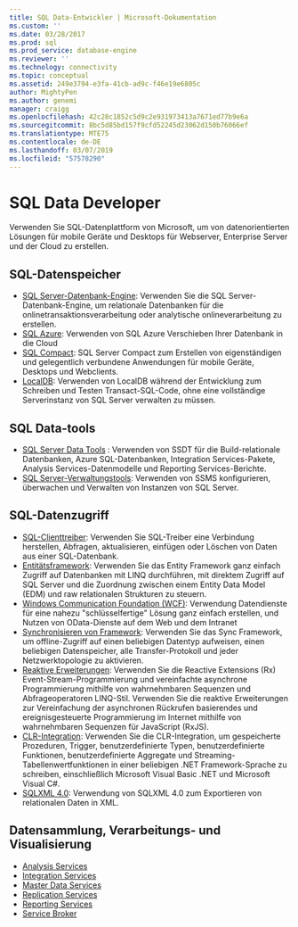 ```yaml
---
title: SQL Data-Entwickler | Microsoft-Dokumentation
ms.custom: ''
ms.date: 03/28/2017
ms.prod: sql
ms.prod_service: database-engine
ms.reviewer: ''
ms.technology: connectivity
ms.topic: conceptual
ms.assetid: 249e3794-e3fa-41cb-ad9c-f46e19e6805c
author: MightyPen
ms.author: genemi
manager: craigg
ms.openlocfilehash: 42c28c1852c5d9c2e931973413a7671ed77b9e6a
ms.sourcegitcommit: 8bc5d85bd157f9cfd52245d23062d150b76066ef
ms.translationtype: MTE75
ms.contentlocale: de-DE
ms.lasthandoff: 03/07/2019
ms.locfileid: "57578290"
---
```

# <a name="sql-data-developer"></a>SQL Data Developer
Verwenden Sie SQL-Datenplattform von Microsoft, um von datenorientierten Lösungen für mobile Geräte und Desktops für Webserver, Enterprise Server und der Cloud zu erstellen.  

## <a name="sql-data-storage"></a>SQL-Datenspeicher
* [SQL Server-Datenbank-Engine](../database-engine/configure-windows/sql-server-database-engine.md): Verwenden Sie die SQL Server-Datenbank-Engine, um relationale Datenbanken für die onlinetransaktionsverarbeitung oder analytische onlineverarbeitung zu erstellen. 
* [SQL Azure](https://docs.microsoft.com/azure/sql-database/): Verwenden von SQL Azure Verschieben Ihrer Datenbank in die Cloud 
* [SQL Compact](https://www.microsoft.com/download/details.aspx?id=17876): SQL Server Compact zum Erstellen von eigenständigen und gelegentlich verbundene Anwendungen für mobile Geräte, Desktops und Webclients.
* [LocalDB](../database-engine/configure-windows/sql-server-2016-express-localdb.md): Verwenden von LocalDB während der Entwicklung zum Schreiben und Testen Transact-SQL-Code, ohne eine vollständige Serverinstanz von SQL Server verwalten zu müssen.

## <a name="sql-data-tools"></a>SQL Data-tools
* [SQL Server Data Tools](../ssdt/download-sql-server-data-tools-ssdt.md) : Verwenden von SSDT für die Build-relationale Datenbanken, Azure SQL-Datenbanken, Integration Services-Pakete, Analysis Services-Datenmodelle und Reporting Services-Berichte.
* [SQL Server-Verwaltungstools](../ssms/download-sql-server-management-studio-ssms.md): Verwenden von SSMS konfigurieren, überwachen und Verwalten von Instanzen von SQL Server.

## <a name="sql-data-access"></a>SQL-Datenzugriff
* [SQL-Clienttreiber](sql-connection-libraries.md): Verwenden Sie SQL-Treiber eine Verbindung herstellen, Abfragen, aktualisieren, einfügen oder Löschen von Daten aus einer SQL-Datenbank.
* [Entitätsframework](https://msdn.microsoft.com/library/gg696172.aspx): Verwenden Sie das Entity Framework ganz einfach Zugriff auf Datenbanken mit LINQ durchführen, mit direktem Zugriff auf SQL Server und die Zuordnung zwischen einem Entity Data Model (EDM) und raw relationalen Strukturen zu steuern. 
* [Windows Communication Foundation (WCF)](https://msdn.microsoft.com/library/dd456779.aspx): Verwendung Datendienste für eine nahezu "schlüsselfertige" Lösung ganz einfach erstellen, und Nutzen von OData-Dienste auf dem Web und dem Intranet
* [Synchronisieren von Framework](https://msdn.microsoft.com/library/jj839436.aspx): Verwenden Sie das Sync Framework, um offline-Zugriff auf einen beliebigen Datentyp aufweisen, einen beliebigen Datenspeicher, alle Transfer-Protokoll und jeder Netzwerktopologie zu aktivieren.
* [Reaktive Erweiterungen](https://msdn.microsoft.com/library/hh242985.aspx): Verwenden Sie die Reactive Extensions (Rx) Event-Stream-Programmierung und vereinfachte asynchrone Programmierung mithilfe von wahrnehmbaren Sequenzen und Abfrageoperatoren LINQ-Stil.  Verwenden Sie die reaktive Erweiterungen zur Vereinfachung der asynchronen Rückrufen basierendes und ereignisgesteuerte Programmierung im Internet mithilfe von wahrnehmbaren Sequenzen für JavaScript (RxJS).
* [CLR-Integration](../relational-databases/clr-integration/common-language-runtime-clr-integration-programming-concepts.md): Verwenden Sie die CLR-Integration, um gespeicherte Prozeduren, Trigger, benutzerdefinierte Typen, benutzerdefinierte Funktionen, benutzerdefinierte Aggregate und Streaming-Tabellenwertfunktionen in einer beliebigen .NET Framework-Sprache zu schreiben, einschließlich Microsoft Visual Basic .NET und Microsoft Visual C#. 
* [SQLXML 4.0](../relational-databases/sqlxml/sqlxml-4-0-programming-concepts.md): Verwendung von SQLXML 4.0 zum Exportieren von relationalen Daten in XML.

## <a name="data-collection-processing-and-visualization"></a>Datensammlung, Verarbeitungs- und Visualisierung
* [Analysis Services](../analysis-services/analysis-services-developer-documentation.md)
* [Integration Services](../integration-services/integration-services-developer-documentation.md)  
* [Master Data Services](../master-data-services/develop/master-data-services-developer-documentation.md)
* [Replication Services](../relational-databases/replication/concepts/replication-developer-documentation.md)
* [Reporting Services](../reporting-services/reporting-services-developer-documentation.md)
* [Service Broker](../database-engine/configure-windows/sql-server-service-broker.md)


 
